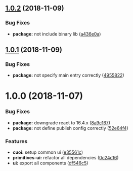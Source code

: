 ## [1.0.2](https://github.com/vgmtv/primitives-ui.git/compare/v1.0.1...v1.0.2) (2018-11-09)


### Bug Fixes

* **package:** not include binary lib ([a436e0a](https://github.com/vgmtv/primitives-ui.git/commit/a436e0a))

## [1.0.1](https://github.com/vgmtv/primitives-ui.git/compare/v1.0.0...v1.0.1) (2018-11-09)


### Bug Fixes

* **package:** not specify main entry correctly ([4955822](https://github.com/vgmtv/primitives-ui.git/commit/4955822))

# 1.0.0 (2018-11-07)


### Bug Fixes

* **package:** downgrade react to 16.4.x ([8a9c167](https://github.com/vgmtv/primitives-ui.git/commit/8a9c167))
* **package:** not define publish config correctly ([52e64f4](https://github.com/vgmtv/primitives-ui.git/commit/52e64f4))


### Features

* **cuoi:** setup common ui ([e35561c](https://github.com/vgmtv/primitives-ui.git/commit/e35561c))
* **primitives-ui:** refactor all dependencies ([0c24c16](https://github.com/vgmtv/primitives-ui.git/commit/0c24c16))
* **ui:** export all components ([df546c5](https://github.com/vgmtv/primitives-ui.git/commit/df546c5))
